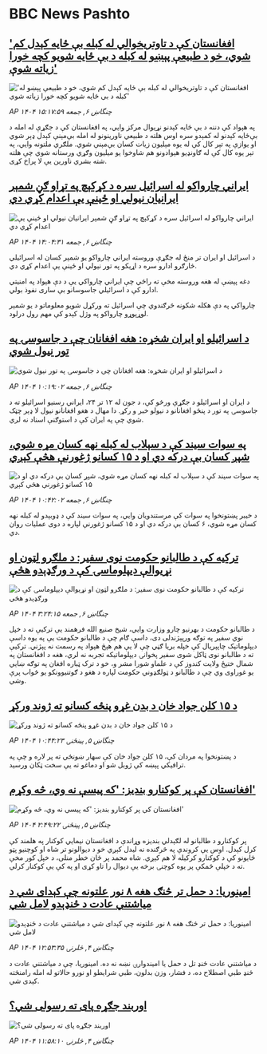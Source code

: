 # BBC News Pashto## ['افغانستان کې د تاوتریخوالي له کبله بې ځایه کېدل کم شوي، خو د طبیعې پېښو له کبله د بې ځایه شویو کچه خورا زیاته شوې'](https://www.bbc.com/pashto/articles/cj618xd1z86o?at_campaign=githubrss)!['افغانستان کې د تاوتریخوالي له کبله بې ځایه کېدل کم شوي، خو د طبیعې پېښو له کبله د بې ځایه شویو کچه خورا زیاته شوې'](https://ichef.bbci.co.uk/ace/ws/240/cpsprodpb/9c57/live/1044c820-5369-11f0-8485-7bd50fa63665.jpg)_AP ۱۴۰۴ چنگاښ ۶, جمعه ۱۵:۱۷:۵۹_په هېواد کې دننه د بې ځایه کېدنو نړیوال مرکز وايي، په افغانستان کې د جګړې له امله د بې‌ځایه کېدنو له کمېدو سره اوس هلته د طبيعي ناورینونو له امله بې‌مېنې کېدل ډېر شوي او یوازې په تېر کال کې له یوه مېلیون زیات کسان بې‌مېنې شوي.
ملګري ملتونه وايي، په تېر یوه کال کې له ګاونډیو هېوادونو هم شاوخوا یو ميلیون وګړي ورستانه شوي چې هلته شته بشري ناورین يې لا پراخ کړی.## [ایراني چارواکو له اسرائیل سره د کړکېچ په تړاو ګڼ شمېر ایرانیان نیولي او ځینې یې اعدام کړي دي](https://www.bbc.com/pashto/articles/cwyq7p9xnw1o?at_campaign=githubrss)![ایراني چارواکو له اسرائیل سره د کړکېچ په تړاو ګڼ شمېر ایرانیان نیولي او ځینې یې اعدام کړي دي](https://ichef.bbci.co.uk/ace/ws/240/cpsprodpb/976d/live/5b2c01c0-535d-11f0-a2ff-17a82c2e8bc4.png)_AP ۱۴۰۴ چنگاښ ۶, جمعه ۱۴:۰۴:۳۱_د اسرائیل او ایران تر منځ له جګړې وروسته ایراني چارواکو یو شمېر کسان له اسرائیلي څارګرو ادارو سره د اړیکو په تور نیولي او ځینې یې اعدام کړي دي.

دغه پېښې له هغه وروسته مخې ته راځي چې ایراني چارواکي یې د دې هېواد په امنیتي ادارو کې د اسرائیلي جاسوسانو بې ساری نفوذ بولي.

چارواکي په دې هکله شکونه څرګندوي چې اسرائیل ته ورکړل شويو معلوماتو د یو شمېر لوړپوړو چارواکو په وژل کېدو کې مهم رول درلود.## [د اسرائیلو او ایران شخړه: هغه افغانان چې د جاسوسۍ په تور نیول شوي](https://www.bbc.com/pashto/articles/ckg6d7e3ze7o?at_campaign=githubrss)![د اسرائیلو او ایران شخړه: هغه افغانان چې د جاسوسۍ په تور نیول شوي](https://ichef.bbci.co.uk/ace/ws/240/cpsprodpb/7d26/live/0f943a90-51ad-11f0-a560-0ba338db13f3.jpg)_AP ۱۴۰۴ چنگاښ ۶, جمعه ۱۰:۱۹:۰۲_د ایران او اسرائیلو د جګړې ورځو کې، د جون له ۱۲ تر ۲۴، ایراني رسنیو اسرائیلو  ته د جاسوسۍ په تور د پنځو افغانانو د نیولو خبر و رکړ. دا مهال د هغو افغانانو نیول لا ډېر چټک شوي چې په ایران کې د استوګنې اسناد نه لري.## [په سوات سیند کې د سېلاب له کبله نهه کسان مړه شوي، شپږ کسان بې درکه دي او د ۱۵ کسانو ژغورنې هڅې کېږي](https://www.bbc.com/pashto/articles/c5ygpg85nx1o?at_campaign=githubrss)![په سوات سیند کې د سېلاب له کبله نهه کسان مړه شوي، شپږ کسان بې درکه دي او د ۱۵ کسانو ژغورنې هڅې کېږي](https://ichef.bbci.co.uk/ace/ws/240/cpsprodpb/09f5/live/f60d1060-5391-11f0-8485-7bd50fa63665.jpg)_AP ۱۴۰۴ چنگاښ ۶, جمعه ۱۰:۴۲:۰۲_د خیبر پښتونخوا په سوات کې مرستندویان وايي، په سوات سیند کې د ډوبېدو له کبله نهه کسان مړه شوي، ۶ کسان بې درکه دي او د ۱۵ کسانو ژغورنې لپاره د دوی عملیات روان دي.## [ترکیه کې د طالبانو حکومت نوی سفیر: د ملګرو لټون او نړیوالې ديپلوماسۍ کې د ورګډېدو هڅې](https://www.bbc.com/pashto/articles/cm2z577y2z1o?at_campaign=githubrss)![ترکیه کې د طالبانو حکومت نوی سفیر: د ملګرو لټون او نړیوالې ديپلوماسۍ کې د ورګډېدو هڅې](https://ichef.bbci.co.uk/ace/ws/240/cpsprodpb/83ea/live/68313130-52e8-11f0-b4be-8f7caf53b80c.jpg)_AP ۱۴۰۴ چنگاښ ۶, جمعه ۳:۲۴:۱۵_د طالبانو حکومت د بهرنیو چارو وزارت وايي، شیخ صنیع الله فرهمند یې ترکیې ته د خپل نوي سفیر په توګه ورپېژندلی دی، داسې ګام چې د طالبانو حکومت یې په یوه داسې ديپلوماتیک چاپېریال کې خپله بریا ګڼي چې لا یې هم هېڅ هېواد په رسمت نه پېژني. ترکیې ته د طالبانو نوی ټاکل شوی سفیر پخوانۍ دیپلوماتیکه تجربه نه لري، هغه د افغانستان په شمال ختیځ ولایت کندوز کې د علماو شورا مشر و، خو د ترک ټباره افغان په توګه ښايي یو غوراوی وي چې د طالبانو د ټولګډوني حکومت لپاره د هغو د ګوتنیوونکو یو ځواب پرې وشي.## [ د ۱۵ کلن جواد خان د بدن غړو پنځه کسانو ته ژوند ورکړ](https://www.bbc.com/pashto/articles/cd0vnm3dygeo?at_campaign=githubrss)![ د ۱۵ کلن جواد خان د بدن غړو پنځه کسانو ته ژوند ورکړ](https://ichef.bbci.co.uk/ace/ws/240/cpsprodpb/0b7a/live/49d37580-4623-11f0-9471-e380f647874e.jpg)_AP ۱۴۰۴ چنگاښ ۵, پينځنۍ ۱۰:۴۴:۲۳_د پښتونخوا په مردان کې، ۱۵ کلن جواد خان کې سهار ښونځي ته پر لاره و چې په ترافیکي پېښه کې ژوبل شو او دماغو ته یې سخت ټکان ورسید.## [افغانستان کې پر کوکنارو بندیز: 'که پيسې نه وي، څه وکړم'](https://www.bbc.com/pashto/articles/crl0320044jo?at_campaign=githubrss)![افغانستان کې پر کوکنارو بندیز: 'که پيسې نه وي، څه وکړم'](https://ichef.bbci.co.uk/ace/ws/240/cpsprodpb/0845/live/c4707a70-5237-11f0-8485-7bd50fa63665.jpg)_AP ۱۴۰۴ چنگاښ ۵, پينځنۍ ۲:۴۹:۲۲_پر کوکنارو د طالبانو له لګېدلي بندیزه وړاندې د افغانستان نیمايي‌ کوکنار په هلمند کې کرل کېدل. اوس یې کروندې په څرګنده نه لیدل کېږي خو د دیوالونو تر شاه او کوچنیو پټو ځایونو کې د کوکنارو کرکیله لا هم کېږي. شاه محمد پر ځان خطر منلی، د خپل کور مخې ته د خپلې ځمکې پر یوه کوچنۍ برخه یې دیوال را تاو کړی او په کې یې کوکنار کرلي.## [امینوریا: د حمل تر څنګ هغه ۸ نور علتونه چې کېدای شي د میاشتني عادت د ځنډېدو لامل شي](https://www.bbc.com/pashto/articles/cj61ek6zxppo?at_campaign=githubrss)![امینوریا: د حمل تر څنګ هغه ۸ نور علتونه چې کېدای شي د میاشتني عادت د ځنډېدو لامل شي](https://ichef.bbci.co.uk/ace/ws/240/cpsprodpb/3543/live/c79cc4b0-371b-11f0-96c3-cf669419a2b0.jpg)_AP ۱۴۰۴ چنگاښ ۴, څلرنۍ ۱۲:۵۳:۳۵_د میاشتني عادت ځنډ تل د حمل یا امیندوارۍ نښه نه ده. امینوریا، چې د میاشتني عادت د ځنډ طبي اصطلاح ده، د فشار، وزن بدلون، طبي شرایطو او نورو حالاتو له امله رامنځته کېدی شي.## [ اوربند جګړه پای ته رسولی شي؟](https://www.bbc.com/pashto/articles/c5y207n229do?at_campaign=githubrss)![ اوربند جګړه پای ته رسولی شي؟](https://ichef.bbci.co.uk/ace/ws/240/cpsprodpb/5dc5/live/4b7b5ed0-5108-11f0-a466-d54f65b60deb.jpg)_AP ۱۴۰۴ چنگاښ ۴, څلرنۍ ۱۱:۵۸:۱۰_
